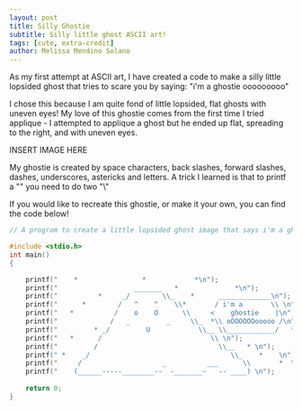 ```yaml
---
layout: post
title: Silly Ghostie
subtitle: Silly little ghost ASCII art!
tags: [cute, extra-credit]
author: Melissa Mendino Solano
---
```


As my first attempt at ASCII art, I have created a code to make a silly little lopsided ghost that tries to scare you by saying:
"i'm a ghostie ooooooooo"

I chose this because I am quite fond of little lopsided, flat ghosts with uneven eyes! My love of this ghostie comes from
the first time I tried applique - I attempted to applique a ghost but he ended up flat, spreading to the right, and with uneven eyes.

INSERT IMAGE HERE

My ghostie is created by space characters, back slashes, forward slashes, dashes, underscores, astericks and letters.
A trick I learned is that to printf a "\" you need to do two "\\"

If you would like to recreate this ghostie, or make it your own, you can find the code below!

```c
// A program to create a little lopsided ghost image that says i'm a ghostie

#include <stdio.h>
int main()
{

    printf("    *                *            *\n");
    printf("                   _______   *              *\n");
    printf("          *     _/        \\_    *      _____________\n");
    printf("      *        /   ^    ^    \\*       / i'm a       \\ \n");
    printf("   *          /    o    O      \\     <    ghostie    |\n");
    printf("             /   _         _     \\_  *\\ oOOOOOOooooo /\n");
    printf("         * _/         U            \\__ \\____________/   * \n");
    printf("   *      /                           \\ \n");
    printf("         /                              \\__   * \n");
    printf(" *    _/                                   \\_    *    \n");
    printf("     /                    _          ___      \\       *  \n");
    printf("    (______-----________--  -_______-   -- ____) \n");
    
    return 0;
}
```
